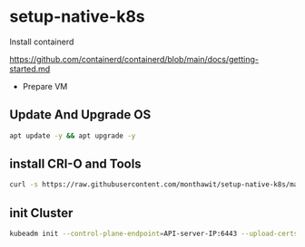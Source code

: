 # setup-native-k8s



Install containerd  

https://github.com/containerd/containerd/blob/main/docs/getting-started.md 

* Prepare VM
## Update And Upgrade OS
```bash
apt update -y && apt upgrade -y
```

## install CRI-O and Tools
```bash
curl -s https://raw.githubusercontent.com/monthawit/setup-native-k8s/main/prepare-crio-node.sh | bash
```
## init Cluster 
```bash
kubeadm init --control-plane-endpoint=API-server-IP:6443 --upload-certs
```

